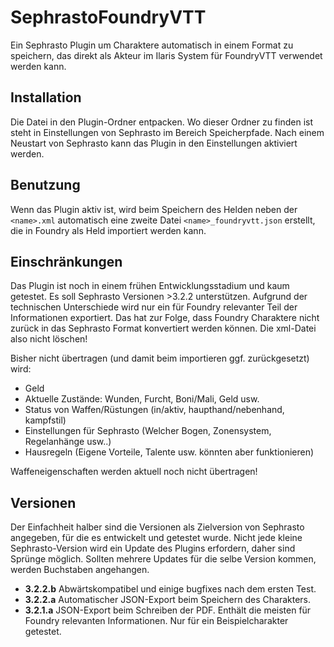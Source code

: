 # SephrastoFoundryVTT

Ein Sephrasto Plugin um Charaktere automatisch in einem Format zu speichern, das direkt als Akteur im Ilaris System für FoundryVTT verwendet werden kann.

## Installation

Die Datei in den Plugin-Ordner entpacken. Wo dieser Ordner zu finden ist steht in Einstellungen von Sephrasto im Bereich Speicherpfade. Nach einem Neustart von Sephrasto kann das Plugin in den Einstellungen aktiviert werden.

## Benutzung

Wenn das Plugin aktiv ist, wird beim Speichern des Helden neben der `<name>.xml` automatisch eine zweite Datei `<name>_foundryvtt.json` erstellt, die in Foundry als Held importiert werden kann.

## Einschränkungen

Das Plugin ist noch in einem frühen Entwicklungsstadium und kaum getestet. Es soll Sephrasto Versionen >3.2.2 unterstützen. Aufgrund der technischen Unterschiede wird nur ein für Foundry relevanter Teil der Informationen exportiert. Das hat zur Folge, dass Foundry Charaktere nicht zurück in das Sephrasto Format konvertiert werden können. Die xml-Datei also nicht löschen!

Bisher nicht übertragen (und damit beim importieren ggf. zurückgesetzt) wird:

- Geld
- Aktuelle Zustände: Wunden, Furcht, Boni/Mali, Geld usw.
- Status von Waffen/Rüstungen (in/aktiv, haupthand/nebenhand, kampfstil)
- Einstellungen für Sephrasto (Welcher Bogen, Zonensystem, Regelanhänge usw..)
- Hausregeln (Eigene Vorteile, Talente usw. könnten aber funktionieren)

Waffeneigenschaften werden aktuell noch nicht übertragen!

## Versionen

Der Einfachheit halber sind die Versionen als Zielversion von Sephrasto angegeben, für die es entwickelt und getestet wurde. Nicht jede kleine Sephrasto-Version wird ein Update des Plugins erfordern, daher sind Sprünge möglich. Sollten mehrere Updates für die selbe Version kommen, werden Buchstaben angehangen.

- **3.2.2.b** Abwärtskompatibel und einige bugfixes nach dem ersten Test.
- **3.2.2.a** Automatischer JSON-Export beim Speichern des Charakters.
- **3.2.1.a** JSON-Export beim Schreiben der PDF. Enthält die meisten für Foundry relevanten Informationen. Nur für ein Beispielcharakter getestet.
